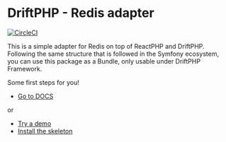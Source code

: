 # DriftPHP - Redis adapter

[![CircleCI](https://circleci.com/gh/driftphp/redis-bundle.svg?style=svg)](https://circleci.com/gh/driftphp/redis-bundle)

This is a simple adapter for Redis on top of ReactPHP and DriftPHP. Following
the same structure that is followed in the Symfony ecosystem, you can use this
package as a Bundle, only usable under DriftPHP Framework.

Some first steps for you!

- [Go to DOCS](https://driftphp.io/#/?id=the-http-kernel)

or

- [Try a demo](https://github.com/driftphp/demo)
- [Install the skeleton](https://github.com/driftphp/skeleton)